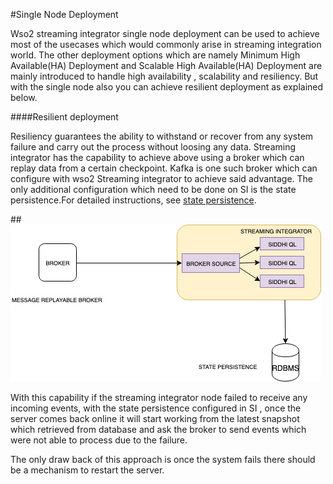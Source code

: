 #Single Node Deployment

Wso2 streaming integrator single node deployment can be used to achieve most of the usecases which would commonly arise
in streaming integration world. The other deployment options which are namely Minimum High Available(HA) Deployment and 
Scalable High Available(HA) Deployment are mainly introduced to handle high availability , scalability and resiliency. 
But with the single node also you can achieve resilient deployment as explained below.

####Resilient deployment

Resiliency guarantees the ability to withstand or recover from any system failure and carry out the process without 
loosing any data. Streaming integrator has the capability to achieve above using a broker which can replay data from a 
certain checkpoint. Kafka is one such broker which can configure with wso2 Streaming integrator to achieve said 
advantage. The only additional configuration which need to be done on SI is the state persistence.For detailed 
instructions, see [state persistence](../../admin/configuring-Database-and-File-System-State-Persistence).

##![overview](../images/singleNodeDeployment.jpg?)


With this capability if the streaming integrator node failed to receive any incoming events, with the state persistence 
configured in SI , once the server comes back online it will start working from the latest snapshot which retrieved from 
database and ask the broker to send events which were not able to process due to the failure.

The only draw back of this approach is once the system fails there should be a mechanism to restart the server. 
